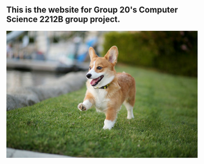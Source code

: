 ## This is the website for Group 20's Computer Science 2212B group project. 

<img src = "images/corgidog.jpg">
